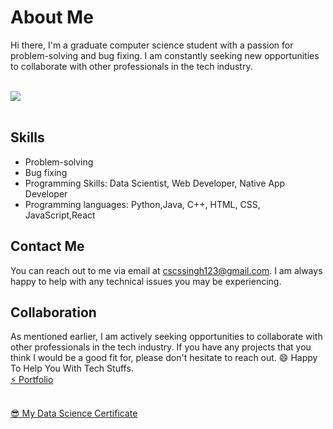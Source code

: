 # About Me

Hi there, I'm a graduate computer science student with a passion for problem-solving and bug fixing. I am constantly seeking new opportunities to collaborate with other professionals in the tech industry.
<br><br>

<a href="https://github.com/Chandrapalsingh12?tab=repositories">
 <img align="center" src="https://github-readme-stats.vercel.app/api?username=Chandrapalsingh12&&show_icons=true&title_color=0F1A30&icon_color=0F1A20&text_color=0F1A20&bg_color=cca3ff&show_icons=true&theme=dracula&line_height=27%22%20alt=%22Chandrapal%20github%20stats"/>
</a>
<br><br>

## Skills

- Problem-solving
- Bug fixing
- Programming Skills: Data Scientist, Web Developer, Native App Developer
- Programming languages: Python,Java, C++, HTML, CSS, JavaScript,React

## Contact Me

You can reach out to me via email at cscssingh123@gmail.com. I am always happy to help with any technical issues you may be experiencing.

## Collaboration

As mentioned earlier, I am actively seeking opportunities to collaborate with other professionals in the tech industry. If you have any projects that you think I would be a good fit for, please don't hesitate to reach out.
😄 Happy To Help You With Tech Stuffs.<br>
<a href="https://chandrapalsingh.netlify.app">⚡ Portfolio</a>
<br>
<!-- <a href="https://chandrapalsingh12.github.io/chandrapalsingh/" target="_blank" >⚡My Portfolio Website</a> -->
<br>
<a href="https://user-images.githubusercontent.com/74819484/190921435-7587a89c-0606-436e-9d57-70e916be9306.jpg" target="_blank" >😎 My Data Science Certificate</a>
<br><br>
